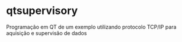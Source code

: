 # qtsupervisory
Programação em QT de um exemplo utilizando protocolo TCP/IP para aquisição e supervisão de dados
